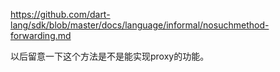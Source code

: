 https://github.com/dart-lang/sdk/blob/master/docs/language/informal/nosuchmethod-forwarding.md



以后留意一下这个方法是不是能实现proxy的功能。